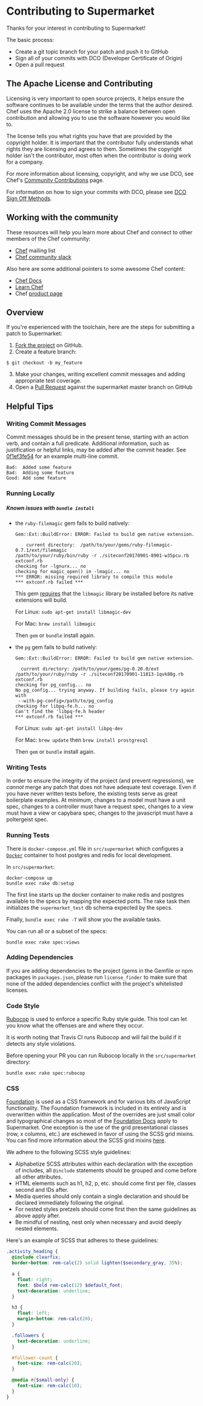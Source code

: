 # Contributing to Supermarket
Thanks for your interest in contributing to Supermarket!

The basic process:
- Create a git topic branch for your patch and push it to GitHub
- Sign all of your commits with DCO (Developer Certificate of Origin)
- Open a pull request

## The Apache License and Contributing
Licensing is very important to open source projects, it helps ensure the software continues to be available under the terms that the author desired. Chef uses the Apache 2.0 license to strike a balance between open contribution and allowing you to use the software however you would like to.

The license tells you what rights you have that are provided by the copyright holder. It is important that the contributor fully understands what rights they are licensing and agrees to them. Sometimes the copyright holder isn't the contributor, most often when the contributor is doing work for a company.

For more information about licensing, copyright, and why we use DCO, see Chef's [Community Contributions](https://docs.chef.io/community_contributions.html) page.

For information on how to sign your commits with DCO, please see [DCO Sign Off Methods](https://github.com/chef/chef/blob/master/CONTRIBUTING.md#dco-sign-off-methods).

## Working with the community
These resources will help you learn more about Chef and connect to other members of the Chef community:
- [Chef](https://discourse.chef.io/) mailing list
- [Chef community slack](http://community-slack.chef.io/)

Also here are some additional pointers to some awesome Chef content:
- [Chef Docs](https://docs.chef.io/)
- [Learn Chef](https://learn.chef.io/)
- Chef [product page](https://www.chef.io/chef)

## Overview
If you're experienced with the toolchain, here are the steps for submitting a patch to Supermarket:

1. [Fork the project](https://github.com/chef/supermarket/fork) on GitHub.
2. Create a feature branch:
  ```
  $ git checkout -b my_feature
  ```
3. Make your changes, writing excellent commit messages and adding appropriate test coverage.
4. Open a [Pull Request](https://github.com/chef/supermarket/pull) against the supermarket master branch on GitHub

## Helpful Tips
### Writing Commit Messages
Commit messages should be in the present tense, starting with an action verb, and contain a full predicate. Additional information, such as justification or helpful links, may be added after the commit header. See [0f1ef3fe54](https://github.com/chef/supermarket/commit/0f1ef3fe54) for an example multi-line commit.

```text
Bad:  Added some feature
Bad:  Adding some feature
Good: Add some feature
```
### Running Locally

##### Known issues with `bundle install`

- the `ruby-filemagic` gem fails to build natively:
  ```
  Gem::Ext::BuildError: ERROR: Failed to build gem native extension.

      current directory:  /path/to/your/gems/ruby-filemagic-0.7.1/ext/filemagic
  /path/to/your/ruby/bin/ruby -r ./siteconf20170901-8901-w35pcu.rb extconf.rb
  checking for -lgnurx... no
  checking for magic_open() in -lmagic... no
  *** ERROR: missing required library to compile this module
  *** extconf.rb failed ***
  ```

  This gem [requires](https://stackoverflow.com/questions/15577171/missing-library-while-installing-ruby-filemagic-gem-on-linux) that the `libmagic` library be installed before its native extensions will build.

  For Linux: `sudo apt-get install libmagic-dev`

  For Mac: `brew install libmagic`

  Then `gem` or `bundle` install again.

- the `pg` gem fails to build natively:
  ```
  Gem::Ext::BuildError: ERROR: Failed to build gem native extension.

    current directory: /path/to/your/gems/pg-0.20.0/ext
  /path/to/your/ruby/ruby -r ./siteconf20170901-11813-1qvk88g.rb extconf.rb
  checking for pg_config... no
  No pg_config... trying anyway. If building fails, please try again with
   --with-pg-config=/path/to/pg_config
  checking for libpq-fe.h... no
  Can't find the 'libpq-fe.h header
  *** extconf.rb failed ***
  ```

  For Linux: `sudo apt-get install libpq-dev`

  For Mac: `brew update` then `brew install prostgresql`

  Then `gem` or `bundle` install again.

### Writing Tests

In order to ensure the integrity of the project (and prevent regressions), we _cannot_ merge any patch that does not have adequate test coverage. Even if you have never written tests before, the existing tests serve as great boilerplate examples. At minimum, changes to a model must have a unit spec, changes to a controller must have a request spec, changes to a view must have a view or capybara spec, changes to the javascript must have a poltergeist spec.

### Running Tests

There is `docker-compose.yml` file in `src/supermarket` which configures a [`Docker`](https://www.docker.com/) container to host postgres and redis for local development.

In `src/supermarket`:

```
docker-compose up
bundle exec rake db:setup
```

The first line starts up the docker container to make redis and postgres available to the specs by mapping the expected ports.  The rake task then initializes the `supermarket_test` db schema expected by the specs.

Finally, `bundle exec rake -T` will show you the available tasks.

You can run all or a subset of the specs:

```
bundle exec rake spec:views
```

### Adding Dependencies
If you are adding dependencies to the project (gems in the Gemfile or npm packages in `packages.json`, please run `license_finder` to make sure that none of the added dependencies conflict  with the project's whitelisted licenses.

### Code Style
[Rubocop](https://github.com/bbatsov/rubocop) is used to enforce a specific Ruby style guide. This tool can let you know what the offenses are and where they occur.

It is worth noting that Travis CI runs Rubocop and will fail the build if it detects any style violations.

Before opening your PR you can run Rubocop locally in the `src/supermarket` directory:

```
bundle exec rake spec:rubocop
```

### CSS
[Foundation](http://foundation.zurb.com) is used as a CSS framework and for various bits of JavaScript functionality. The Foundation framework is included in its entirety and is overwritten within the application. Most of the overrides are just small color and typographical changes so most of the [Foundation Docs](http://foundation.zurb.com/docs) apply to Supermarket. One exception is the use of the grid presentational classes (row, x columns, etc.) are eschewed in favor of using the SCSS grid mixins. You can find more information about the SCSS grid mixins [here](http://foundation.zurb.com/docs/components/grid.html).

We adhere to the following SCSS style guidelines:
- Alphabetize SCSS attributes within each declaration with the exception of includes, all `@include` statements should be grouped and come before all other attributes.
- HTML elements such as h1, h2, p, etc. should come first per file, classes second and IDs after.
- Media queries should only contain a single declaration and should be declared immediately following the original.
- For nested styles pretzels should come first then the same guidelines as above apply after.
- Be mindful of nesting, nest only when necessary and avoid deeply nested elements.

Here's an example of SCSS that adheres to these guidelines:

```scss
.activity_heading {
  @include clearfix;
  border-bottom: rem-calc(2) solid lighten($secondary_gray, 35%);

  a {
    float: right;
    font: $bold rem-calc(12) $default_font;
    text-decoration: underline;
  }

  h3 {
    float: left;
    margin-bottom: rem-calc(20);
  }

  .followers {
    text-decoration: underline;
  }

  #follower-count {
    font-size: rem-calc(20);
  }

  @media #{$small-only} {
    font-size: rem-calc(10);
  }
}
```
